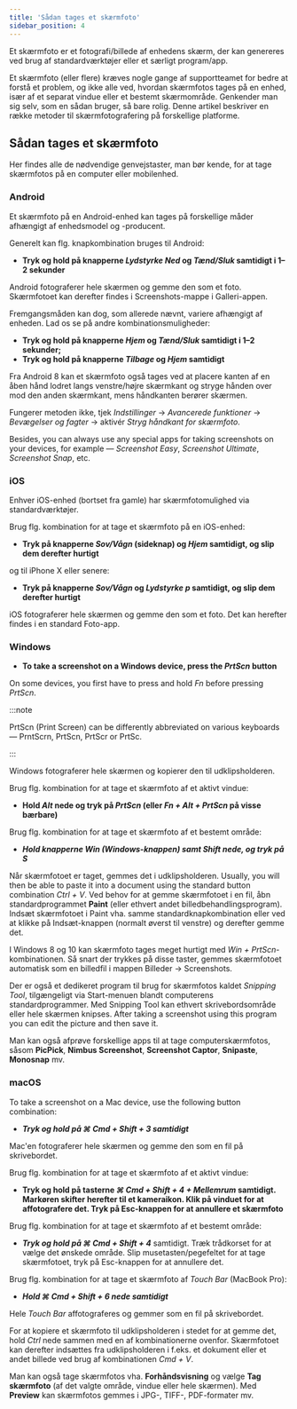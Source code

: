```yaml
---
title: 'Sådan tages et skærmfoto'
sidebar_position: 4
---
```


Et skærmfoto er et fotografi/billede af enhedens skærm, der kan genereres ved brug af standardværktøjer eller et særligt program/app.

Et skærmfoto (eller flere) kræves nogle gange af supportteamet for bedre at forstå et problem, og ikke alle ved, hvordan skærmfotos tages på en enhed, især af et separat vindue eller et bestemt skærmområde. Genkender man sig selv, som en sådan bruger, så bare rolig. Denne artikel beskriver en række metoder til skærmfotografering på forskellige platforme.

## Sådan tages et skærmfoto

Her findes alle de nødvendige genvejstaster, man bør kende, for at tage skærmfotos på en computer eller mobilenhed.

### Android

Et skærmfoto på en Android-enhed kan tages på forskellige måder afhængigt af enhedsmodel og -producent.

Generelt kan flg. knapkombination bruges til Android:

- **Tryk og hold på knapperne *Lydstyrke Ned* og *Tænd/Sluk* samtidigt i 1–2 sekunder**

Android fotograferer hele skærmen og gemme den som et foto. Skærmfotoet kan derefter findes i Screenshots-mappe i Galleri-appen.

Fremgangsmåden kan dog, som allerede nævnt, variere afhængigt af enheden. Lad os se på andre kombinationsmuligheder:

- **Tryk og hold på knapperne *Hjem* og *Tænd/Sluk* samtidigt i 1–2 sekunder;**
- **Tryk og hold på knapperne *Tilbage* og *Hjem* samtidigt**

Fra Android 8 kan et skærmfoto også tages ved at placere kanten af en åben hånd lodret langs venstre/højre skærmkant og stryge hånden over mod den anden skærmkant, mens håndkanten berører skærmen.

Fungerer metoden ikke, tjek *Indstillinger* → *Avancerede funktioner* → *Bevægelser og fagter* → aktivér *Stryg håndkant for skærmfoto*.

Besides, you can always use any special apps for taking screenshots on your devices, for example — *Screenshot Easy*, *Screenshot Ultimate*, *Screenshot Snap*, etc.

### iOS

Enhver iOS-enhed (bortset fra gamle) har skærmfotomulighed via standardværktøjer.

Brug flg. kombination for at tage et skærmfoto på en iOS-enhed:

- **Tryk på knapperne *Sov/Vågn* (sideknap) og *Hjem* samtidigt, og slip dem derefter hurtigt**

og til iPhone X eller senere:

- **Tryk på knapperne *Sov/Vågn* og *Lydstyrke p* samtidigt, og slip dem derefter hurtigt**

iOS fotograferer hele skærmen og gemme den som et foto. Det kan herefter findes i en standard Foto-app.

### Windows

- **To take a screenshot on a Windows device, press the *PrtScn* button**

On some devices, you first have to press and hold *Fn* before pressing *PrtScn*.

:::note

PrtScn (Print Screen) can be differently abbreviated on various keyboards — PrntScrn, PrtScn, PrtScr or PrtSc.

:::

Windows fotograferer hele skærmen og kopierer den til udklipsholderen.

Brug flg. kombination for at tage et skærmfoto af et aktivt vindue:

- **Hold *Alt* nede og tryk på *PrtScn* (eller *Fn + Alt + PrtScn* på visse bærbare)**

Brug flg. kombination for at tage et skærmfoto af et bestemt område:

- ***Hold knapperne *Win* (Windows-knappen) samt *Shift* nede, og tryk på ***S******

Når skærmfotoet er taget, gemmes det i udklipsholderen. Usually, you will then be able to paste it into a document using the standard button combination *Ctrl + V*. Ved behov for at gemme skærmfotoet i en fil, åbn standardprogrammet **Paint** (eller ethvert andet billedbehandlingsprogram). Indsæt skærmfotoet i Paint vha. samme standardknapkombination eller ved at klikke på Indsæt-knappen (normalt øverst til venstre) og derefter gemme det.

I Windows 8 og 10 kan skærmfoto tages meget hurtigt med *Win + PrtScn*-kombinationen. Så snart der trykkes på disse taster, gemmes skærmfotoet automatisk som en billedfil i mappen Billeder → Screenshots.

Der er også et dedikeret program til brug for skærmfotos kaldet *Snipping Tool*, tilgængeligt via Start-menuen blandt computerens standardprogrammer. Med Snipping Tool kan ethvert skrivebordsområde eller hele skærmen knipses. After taking a screenshot using this program you can edit the picture and then save it.

Man kan også afprøve forskellige apps til at tage computerskærmfotos, såsom **PicPick**, **Nimbus Screenshot**, **Screenshot Captor**, **Snipaste**, **Monosnap** mv.

### macOS

To take a screenshot on a Mac device, use the following button combination:

- ***Tryk og hold på ***⌘ Cmd + Shift + 3*** samtidigt***

Mac'en fotograferer hele skærmen og gemme den som en fil på skrivebordet.

Brug flg. kombination for at tage et skærmfoto af et aktivt vindue:

- **Tryk og hold på tasterne *⌘ Cmd + Shift + 4 + Mellemrum* samtidigt.  Markøren skifter herefter til et kameraikon. Klik på vinduet for at affotografere det. Tryk på Esc-knappen for at annullere et skærmfoto**

Brug flg. kombination for at tage et skærmfoto af et bestemt område:

- ***Tryk og hold på ***⌘ Cmd + Shift + 4****** samtidigt. Træk trådkorset for at vælge det ønskede område. Slip musetasten/pegefeltet for at tage skærmfotoet, tryk på Esc-knappen for at annullere det.

Brug flg. kombination for at tage et skærmfoto af *Touch Bar* (MacBook Pro):

- ***Hold ***⌘ Cmd + Shift + 6*** nede samtidigt***

Hele *Touch Bar* affotograferes og gemmer som en fil på skrivebordet.

For at kopiere et skærmfoto til udklipsholderen i stedet for at gemme det, hold *Ctrl* nede sammen med en af kombinationerne ovenfor. Skærmfotoet kan derefter indsættes fra udklipsholderen i f.eks. et dokument eller et andet billede ved brug af kombinationen *Cmd + V*.

Man kan også tage skærmfotos vha. **Forhåndsvisning** og vælge **Tag skærmfoto** (af det valgte område, vindue eller hele skærmen). Med **Preview** kan skærmfotos gemmes i JPG-, TIFF-, PDF-formater mv.
